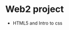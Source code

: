 # Web2 project
<ul>
<li><a herf="html5_intro_css/index.html" target="_blank">HTML5 and Intro to css</a></li>


</ul>